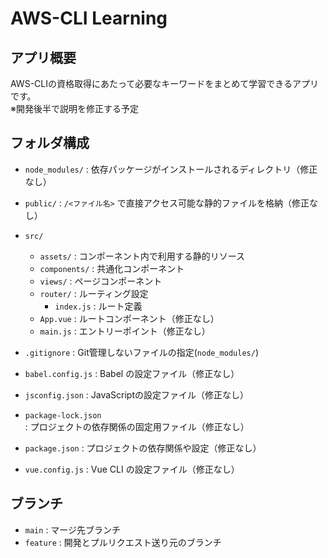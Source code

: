 # AWS-CLI Learning

## アプリ概要

AWS-CLIの資格取得にあたって必要なキーワードをまとめて学習できるアプリです。  
※開発後半で説明を修正する予定

## フォルダ構成

- `node_modules/` : 依存パッケージがインストールされるディレクトリ（修正なし）  
- `public/` : `/<ファイル名>` で直接アクセス可能な静的ファイルを格納（修正なし）  
- `src/`
  - `assets/` : コンポーネント内で利用する静的リソース  
  - `components/` : 共通化コンポーネント  
  - `views/` : ページコンポーネント  
  - `router/` : ルーティング設定  
    - `index.js` : ルート定義  
  - `App.vue` : ルートコンポーネント（修正なし）  
  - `main.js` : エントリーポイント（修正なし）  

- `.gitignore` : Git管理しないファイルの指定(`node_modules/`)  
- `babel.config.js` : Babel の設定ファイル（修正なし）  
- `jsconfig.json` : JavaScriptの設定ファイル（修正なし） 
- `package-lock.json` : プロジェクトの依存関係の固定用ファイル（修正なし）  
- `package.json` : プロジェクトの依存関係や設定（修正なし）  
- `vue.config.js` : Vue CLI の設定ファイル（修正なし）

## ブランチ

- `main` : マージ先ブランチ  
- `feature` : 開発とプルリクエスト送り元のブランチ